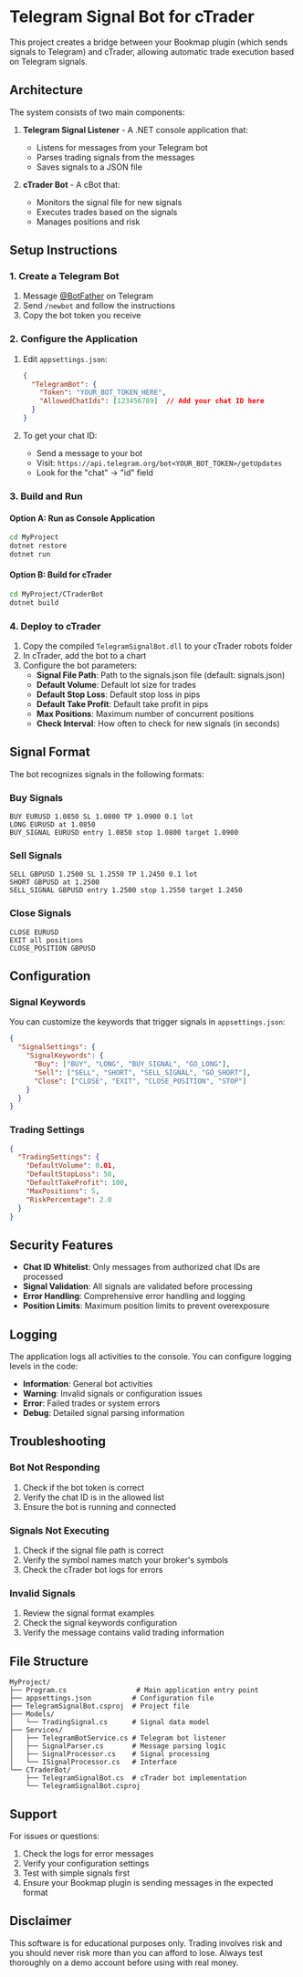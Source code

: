# Telegram Signal Bot for cTrader

This project creates a bridge between your Bookmap plugin (which sends signals to Telegram) and cTrader, allowing automatic trade execution based on Telegram signals.

## Architecture

The system consists of two main components:

1. **Telegram Signal Listener** - A .NET console application that:
   - Listens for messages from your Telegram bot
   - Parses trading signals from the messages
   - Saves signals to a JSON file

2. **cTrader Bot** - A cBot that:
   - Monitors the signal file for new signals
   - Executes trades based on the signals
   - Manages positions and risk

## Setup Instructions

### 1. Create a Telegram Bot

1. Message [@BotFather](https://t.me/botfather) on Telegram
2. Send `/newbot` and follow the instructions
3. Copy the bot token you receive

### 2. Configure the Application

1. Edit `appsettings.json`:
   ```json
   {
     "TelegramBot": {
       "Token": "YOUR_BOT_TOKEN_HERE",
       "AllowedChatIds": [123456789]  // Add your chat ID here
     }
   }
   ```

2. To get your chat ID:
   - Send a message to your bot
   - Visit: `https://api.telegram.org/bot<YOUR_BOT_TOKEN>/getUpdates`
   - Look for the "chat" -> "id" field

### 3. Build and Run

#### Option A: Run as Console Application
```bash
cd MyProject
dotnet restore
dotnet run
```

#### Option B: Build for cTrader
```bash
cd MyProject/CTraderBot
dotnet build
```

### 4. Deploy to cTrader

1. Copy the compiled `TelegramSignalBot.dll` to your cTrader robots folder
2. In cTrader, add the bot to a chart
3. Configure the bot parameters:
   - **Signal File Path**: Path to the signals.json file (default: signals.json)
   - **Default Volume**: Default lot size for trades
   - **Default Stop Loss**: Default stop loss in pips
   - **Default Take Profit**: Default take profit in pips
   - **Max Positions**: Maximum number of concurrent positions
   - **Check Interval**: How often to check for new signals (in seconds)

## Signal Format

The bot recognizes signals in the following formats:

### Buy Signals
```
BUY EURUSD 1.0850 SL 1.0800 TP 1.0900 0.1 lot
LONG EURUSD at 1.0850
BUY_SIGNAL EURUSD entry 1.0850 stop 1.0800 target 1.0900
```

### Sell Signals
```
SELL GBPUSD 1.2500 SL 1.2550 TP 1.2450 0.1 lot
SHORT GBPUSD at 1.2500
SELL_SIGNAL GBPUSD entry 1.2500 stop 1.2550 target 1.2450
```

### Close Signals
```
CLOSE EURUSD
EXIT all positions
CLOSE_POSITION GBPUSD
```

## Configuration

### Signal Keywords
You can customize the keywords that trigger signals in `appsettings.json`:

```json
{
  "SignalSettings": {
    "SignalKeywords": {
      "Buy": ["BUY", "LONG", "BUY_SIGNAL", "GO_LONG"],
      "Sell": ["SELL", "SHORT", "SELL_SIGNAL", "GO_SHORT"],
      "Close": ["CLOSE", "EXIT", "CLOSE_POSITION", "STOP"]
    }
  }
}
```

### Trading Settings
```json
{
  "TradingSettings": {
    "DefaultVolume": 0.01,
    "DefaultStopLoss": 50,
    "DefaultTakeProfit": 100,
    "MaxPositions": 5,
    "RiskPercentage": 2.0
  }
}
```

## Security Features

- **Chat ID Whitelist**: Only messages from authorized chat IDs are processed
- **Signal Validation**: All signals are validated before processing
- **Error Handling**: Comprehensive error handling and logging
- **Position Limits**: Maximum position limits to prevent overexposure

## Logging

The application logs all activities to the console. You can configure logging levels in the code:

- **Information**: General bot activities
- **Warning**: Invalid signals or configuration issues
- **Error**: Failed trades or system errors
- **Debug**: Detailed signal parsing information

## Troubleshooting

### Bot Not Responding
1. Check if the bot token is correct
2. Verify the chat ID is in the allowed list
3. Ensure the bot is running and connected

### Signals Not Executing
1. Check if the signal file path is correct
2. Verify the symbol names match your broker's symbols
3. Check the cTrader bot logs for errors

### Invalid Signals
1. Review the signal format examples
2. Check the signal keywords configuration
3. Verify the message contains valid trading information

## File Structure

```
MyProject/
├── Program.cs                 # Main application entry point
├── appsettings.json          # Configuration file
├── TelegramSignalBot.csproj  # Project file
├── Models/
│   └── TradingSignal.cs      # Signal data model
├── Services/
│   ├── TelegramBotService.cs # Telegram bot listener
│   ├── SignalParser.cs       # Message parsing logic
│   ├── SignalProcessor.cs    # Signal processing
│   └── ISignalProcessor.cs   # Interface
└── CTraderBot/
    ├── TelegramSignalBot.cs  # cTrader bot implementation
    └── TelegramSignalBot.csproj
```

## Support

For issues or questions:
1. Check the logs for error messages
2. Verify your configuration settings
3. Test with simple signals first
4. Ensure your Bookmap plugin is sending messages in the expected format

## Disclaimer

This software is for educational purposes only. Trading involves risk and you should never risk more than you can afford to lose. Always test thoroughly on a demo account before using with real money. 